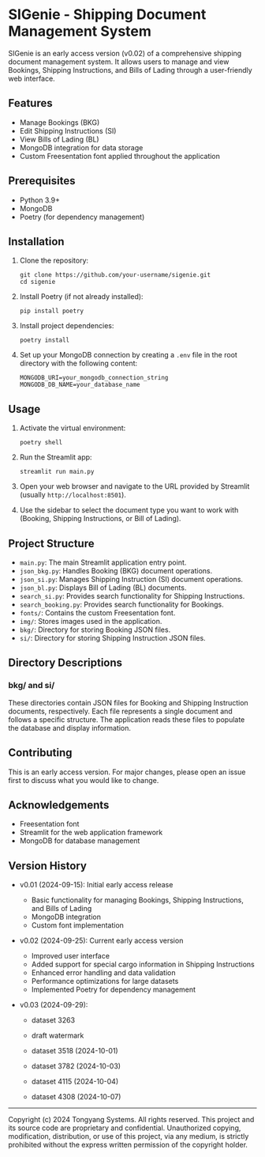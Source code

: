 # SIGenie - Shipping Document Management System

SIGenie is an early access version (v0.02) of a comprehensive shipping document management system. It allows users to manage and view Bookings, Shipping Instructions, and Bills of Lading through a user-friendly web interface.

## Features

- Manage Bookings (BKG)
- Edit Shipping Instructions (SI)
- View Bills of Lading (BL)
- MongoDB integration for data storage
- Custom Freesentation font applied throughout the application

## Prerequisites

- Python 3.9+
- MongoDB
- Poetry (for dependency management)

## Installation

1. Clone the repository:
   ```
   git clone https://github.com/your-username/sigenie.git
   cd sigenie
   ```

2. Install Poetry (if not already installed):
   ```
   pip install poetry
   ```

3. Install project dependencies:
   ```
   poetry install
   ```

4. Set up your MongoDB connection by creating a `.env` file in the root directory with the following content:
   ```
   MONGODB_URI=your_mongodb_connection_string
   MONGODB_DB_NAME=your_database_name
   ```

## Usage

1. Activate the virtual environment:
   ```
   poetry shell
   ```

2. Run the Streamlit app:
   ```
   streamlit run main.py
   ```

3. Open your web browser and navigate to the URL provided by Streamlit (usually `http://localhost:8501`).

4. Use the sidebar to select the document type you want to work with (Booking, Shipping Instructions, or Bill of Lading).

## Project Structure

- `main.py`: The main Streamlit application entry point.
- `json_bkg.py`: Handles Booking (BKG) document operations.
- `json_si.py`: Manages Shipping Instruction (SI) document operations.
- `json_bl.py`: Displays Bill of Lading (BL) documents.
- `search_si.py`: Provides search functionality for Shipping Instructions.
- `search_booking.py`: Provides search functionality for Bookings.
- `fonts/`: Contains the custom Freesentation font.
- `img/`: Stores images used in the application.
- `bkg/`: Directory for storing Booking JSON files.
- `si/`: Directory for storing Shipping Instruction JSON files.


## Directory Descriptions

### bkg/ and si/
These directories contain JSON files for Booking and Shipping Instruction documents, respectively. Each file represents a single document and follows a specific structure. The application reads these files to populate the database and display information.

## Contributing

This is an early access version. For major changes, please open an issue first to discuss what you would like to change.


## Acknowledgements

- Freesentation font
- Streamlit for the web application framework
- MongoDB for database management

## Version History

- v0.01 (2024-09-15): Initial early access release
  - Basic functionality for managing Bookings, Shipping Instructions, and Bills of Lading
  - MongoDB integration
  - Custom font implementation

- v0.02 (2024-09-25): Current early access version
  - Improved user interface
  - Added support for special cargo information in Shipping Instructions
  - Enhanced error handling and data validation
  - Performance optimizations for large datasets
  - Implemented Poetry for dependency management

- v0.03 (2024-09-29): 
  - dataset 3263
  - draft watermark 

  - dataset 3518 (2024-10-01)
  - dataset 3782 (2024-10-03)
  - dataset 4115 (2024-10-04)
  - dataset 4308 (2024-10-07)
---


Copyright (c) 2024 Tongyang Systems.
All rights reserved. This project and its source code are proprietary and confidential. Unauthorized copying, modification, distribution, or use of this project, via any medium, is strictly prohibited without the express written permission of the copyright holder.